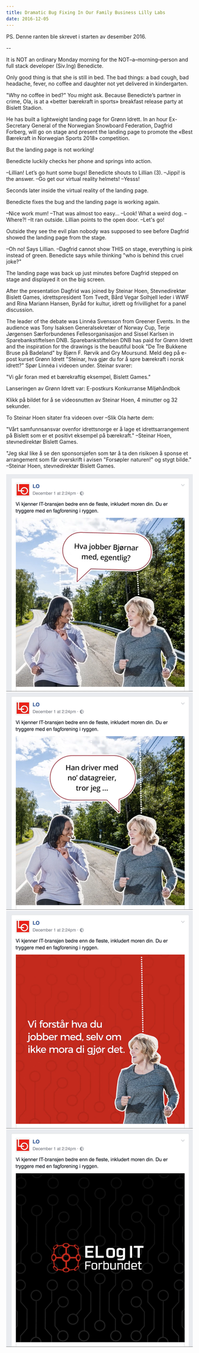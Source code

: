 ```yaml
---
title: Dramatic Bug Fixing In Our Family Business Lilly Labs
date: 2016-12-05
---
```


PS. Denne ranten ble skrevet i starten av desember 2016.

--

It is NOT an ordinary Monday morning for the NOT–a–morning–person and full stack developer (Siv.Ing) Benedicte.

Only good thing is that she is still in bed. The bad things: a bad cough, bad headache, fever, no coffee and daughter not yet delivered in kindergarten.

"Why no coffee in bed?" You might ask. Because Benedicte’s partner in crime, Ola, is at a «better bærekraft in sports» breakfast release party at Bislett Stadion.

He has built a lightweight landing page for Grønn Idrett. In an hour Ex-Secretary General of the Norwegian Snowboard Federation, Dagfrid Forberg, will go on stage and present the landing page to promote the «Best Bærekraft in Norwegian Sports 2018» competition.

But the landing page is not working!

Benedicte luckily checks her phone and springs into action.

–Lillian! Let’s go hunt some bugs! Benedicte shouts to Lillian (3).
–Jippi! is the answer.
–Go get our virtual reality helmets!
–Yesss!

Seconds later inside the virtual reality of the landing page.



Benedicte fixes the bug and the landing page is working again.

–Nice work mum!
–That was almost too easy...
–Look! What a weird dog.
–Where?!
–It ran outside. Lillian points to the open door.
–Let's go!

Outside they see the evil plan nobody was supposed to see before Dagfrid showed the landing page from the stage.

–Oh no! Says Lillian.
–Dagfrid cannot show THIS on stage, everything is pink instead of green. Benedicte says while thinking "who is behind this cruel joke?"




The landing page was back up just minutes before Dagfrid stepped on stage and displayed it on the big screen.

After the presentation Dagfrid was joined by Steinar Hoen, Stevnedirektør Bislett Games, idrettspresident Tom Tvedt, Bård Vegar Solhjell leder i WWF and Rina Mariann Hansen, Byråd for kultur, idrett og frivillighet for a panel discussion.

The leader of the debate was Linnéa Svensson from Greener Events. In the audience was Tony Isaksen Generalsekretær of Norway Cup, Terje Jørgensen Særforbundenes Fellesorganisasjon and Sissel Karlsen in Sparebankstiftelsen DNB. Sparebankstiftelsen DNB has paid for Grønn Idrett and the inspiration for the drawings is the beautiful book "De Tre Bukkene Bruse på Badeland" by Bjørn F. Rørvik and Gry Moursund.
Meld deg på e-post kurset Grønn Idrett
"Steinar, hva gjør du for å spre bærekraft i norsk idrett?"
Spør Linnéa i videoen under. Steinar svarer:

"Vi går foran med et bærekraftig eksempel, Bislett Games."

Lanseringen av Grønn Idrett var:
E-postkurs
Konkurranse
Miljøhåndbok

Klikk på bildet for å se videosnutten av Steinar Hoen, 4 minutter og 32 sekunder.

To Steinar Hoen sitater fra videoen over
–Slik Ola hørte dem:

"Vårt samfunnsansvar ovenfor idrettsnorge er å lage et idrettsarrangement på Bislett som er et positivt eksempel på bærekraft."
  –Steinar Hoen, stevnedirektør Bislett Games.

"Jeg skal like å se den sponsorsjefen som tør å ta den risikoen å sponse et arrangement som får overskrift i avisen "Forsøpler naturen!" og stygt bilde."
  –Steinar Hoen, stevnedirektør Bislett Games.


![Eksempel på reklame 1](lo-it-1.png)
![Eksempel på reklame 2](lo-it-2.png)
![Eksempel på reklame 3](lo-it-3.png)
![Eksempel på reklame 4](lo-it-4.png)

